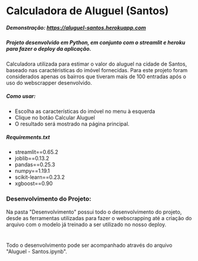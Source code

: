 # Calculadora de Aluguel (Santos)

##### Demonstração: https://aluguel-santos.herokuapp.com
##### Projeto desenvolvido em Python, em conjunto com o streamlit e heroku para fazer o deploy da aplicação.
Calculadora utilizada para estimar o valor do aluguel na cidade de Santos, baseado nas caractéristicas do imóvel fornecidas.
Para este projeto foram considerados apenas os bairros que tiveram mais de 100 entradas após o uso do webscrapper desenvolvido.

##### Como usar:
- Escolha as características do imóvel no menu à esquerda
- Clique no botão Calcular Aluguel
- O resultado será mostrado na página principal.


##### Requirements.txt

* streamlit==0.65.2
* joblib==0.13.2
* pandas==0.25.3
* numpy==1.19.1
* scikit-learn==0.23.2
* xgboost==0.90

### Desenvolvimento do Projeto:
Na pasta "Desenvolvimento" possui todo o desenvolvimento do projeto, desde as ferramentas utilizadas para fazer o webscrapping até a criação do arquivo com o modelo já treinado a ser utilizado no nosso deploy.
#
Todo o desenvolvimento pode ser acompanhado através do arquivo "Aluguel - Santos.ipynb".
